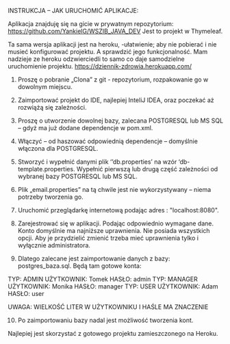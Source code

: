 INSTRUKCJA – JAK URUCHOMIĆ APLIKACJE:

Aplikacja znajduję się na gicie w prywatnym repozytorium:
https://github.com/YankielG/WSZIB_JAVA_DEV
Jest to projekt w Thymeleaf.

Ta sama wersja aplikacji jest na heroku, -ułatwienie; aby nie pobierać i nie musieć konfigurować projektu. A sprawdzić jego funkcjonalność. Mam nadzieje ze heroku odzwierciedli to samo co daje samodzielne uruchomienie projektu.
https://dziennik-zdrowia.herokuapp.com/

1.	Proszę o pobranie „Clona” z git - repozytorium, rozpakowanie go w dowolnym miejscu.

2.	Zaimportować projekt do IDE, najlepiej InteliJ IDEA, oraz poczekać aż rozwiążą się zależności.

3.	Proszę o utworzenie dowolnej bazy, zalecana POSTGRESQL lub MS SQL – gdyż ma już dodane dependencje w pom.xml.

4.	Włączyć – od haszować odpowiednią dependencje – domyślnie włączona dla POSTGRESQL.

5.	Stworzyć i wypełnić danymi plik ‘’db.properties’ na wzór ‘db-template.properties. 
    Wypełnić pierwszą lub drugą część zależności od wybranej bazy POSTGRESQL lub MS SQL.
    
6.	Plik „email.properties” na tą chwile jest nie wykorzystywany – niema potrzeby tworzenia go.

7.	Uruchomić przeglądarkę internetową podając adres : "localhost:8080".

8.	Zarejestrować się w aplikacji. Podając odpowiednio wymagane dane. Konto domyślnie ma najniższe uprawnienia. 
Nie posiada wszystkich opcji. Aby je przydzielić zmienić trzeba mieć uprawnienia tylko i wyłącznie administratora.

9.	Dlatego zalecane jest  zaimportowanie danych z bazy: postgres_baza.sql. Będą tam gotowe konta:

TYP:  ADMIN 		UŻYTKOWNIK:  Tomek 		HASŁO:  admin
TYP:  MANAGER 	UŻYTKOWNIK:  Monika 	HASŁO:  manager
TYP:  USER		UŻYTKOWNIK:  Adam	 	HASŁO:  user

UWAGA: WIELKOŚĆ LITER W UŻYTKOWNIKU I HAŚLE MA ZNACZENIE

10.	Po zaimportowaniu bazy nadal jest możliwość tworzenia kont.

Najlepiej jest skorzystać z gotowego projektu zamieszczonego na Heroku.
